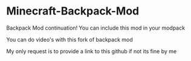# Minecraft-Backpack-Mod
Backpack Mod continuation!
You can include this mod in your modpack

You can do video's with this fork of backpack mod

My only request is to provide a link to this github if not its fine by me
